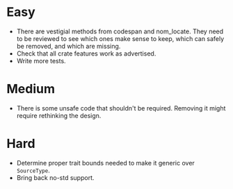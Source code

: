 # Easy

* There are vestigial methods from codespan and nom_locate. They need to be reviewed to
  see which ones make sense to keep, which can safely be removed, and which are missing.
* Check that all crate features work as advertised.
* Write more tests.
 
# Medium

*  There is some unsafe code that shouldn't be required.
   Removing it might require rethinking the design.

# Hard

 * Determine proper trait bounds needed to make it generic over `SourceType`.
 * Bring back no-std support.
